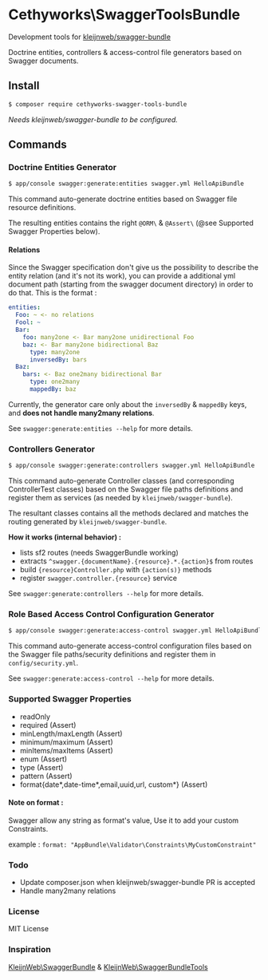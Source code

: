 # Cethyworks\SwaggerToolsBundle

Development tools for [kleijnweb/swagger-bundle](https://github.com/kleijnweb/swagger-bundle)

Doctrine entities, controllers & access-control file generators based on Swagger documents.

## Install 

```sh
$ composer require cethyworks-swagger-tools-bundle
```

*Needs kleijnweb/swagger-bundle to be configured.*

## Commands

### Doctrine Entities Generator

```sh
$ app/console swagger:generate:entities swagger.yml HelloApiBundle
```

This command auto-generate doctrine entities based on Swagger file resource definitions.

The resulting entities contains the right `@ORM\` & `@Assert\` (@see Supported Swagger Properties below).

#### Relations

Since the Swagger specification don't give us the possibility to describe the entity relation (and it's not its work), you can provide a additional yml document path (starting from the swagger document directory) in order to do that. This is the format :

```yml
entities:
  Foo: ~ <- no relations
  Fool: ~
  Bar:
    foo: many2one <- Bar many2one unidirectional Foo
    baz: <- Bar many2one bidirectional Baz
      type: many2one
      inversedBy: bars
  Baz:
    bars: <- Baz one2many bidirectional Bar
      type: one2many
      mappedBy: baz
```

Currently, the generator care only about the `inversedBy` & `mappedBy` keys, and **does not handle many2many relations**.


See `swagger:generate:entities --help` for more details.


### Controllers Generator

```sh
$ app/console swagger:generate:controllers swagger.yml HelloApiBundle
```

This command auto-generate Controller classes (and corresponding ControllerTest classes) based on the Swagger file paths definitions and register them as services (as needed by `kleijnweb/swagger-bundle`).

The resultant classes contains all the methods declared and matches the routing generated by `kleijnweb/swagger-bundle`.

**How it works (internal behavior) :**

- lists sf2 routes (needs SwaggerBundle working)
- extracts `^swagger.{documentName}.{resource}.*.{action}$` from routes
- build `{resource}Controller.php` with `{action(s)}` methods
- register `swagger.controller.{resource}` service


See `swagger:generate:controllers --help` for more details.


### Role Based Access Control Configuration Generator

```sh
$ app/console swagger:generate:access-control swagger.yml HelloApiBundle
```

This command auto-generate access-control configuration files based on the Swagger file paths/security definitions and register them in `config/security.yml`.

See `swagger:generate:access-control --help` for more details.


### Supported Swagger Properties
- readOnly
- required (Assert)
- minLength/maxLength (Assert)
- minimum/maximum (Assert)
- minItems/maxItems (Assert)
- enum (Assert)
- type (Assert)
- pattern (Assert)
- format{date\*,date-time\*,email,uuid,url, custom\*} (Assert)

#### Note on format :
Swagger allow any string as format's value, Use it to add your custom Constraints.

example : `format: "AppBundle\Validator\Constraints\MyCustomConstraint"`

### Todo
- Update composer.json when kleijnweb/swagger-bundle PR is accepted 
- Handle many2many relations

### License
MIT License

### Inspiration
[KleijnWeb\SwaggerBundle](https://github.com/kleijnweb/swagger-bundle) & [KleijnWeb\SwaggerBundleTools](https://github.com/kleijnweb/swagger-bundle-tools)